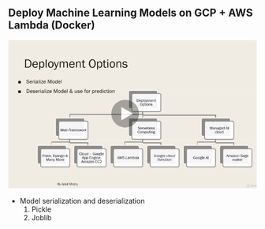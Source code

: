 ## Deploy Machine Learning Models on GCP + AWS Lambda (Docker)

<img src="https://github.com/mayank311996/cheatsheets/blob/master/courses/Udemy/course3/1.png">

- Model serialization and deserialization 
    1. Pickle
    2. Joblib
    
